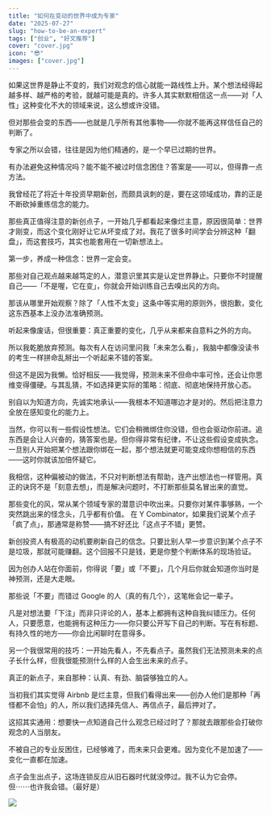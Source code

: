 ```yaml
---
title: "如何在变动的世界中成为专家"
date: "2025-07-27"
slug: "how-to-be-an-expert"
tags: ["创业", "好文推荐"]
cover: "cover.jpg"
icon: "😎"
images: ["cover.jpg"]
---
```

如果这世界是静止不变的，我们对观念的信心就能一路线性上升。某个想法经得起越多样、越严格的考验，就越可能是真的。许多人其实默默相信这一点——对「人性」这种变化不大的领域来说，这么想或许没错。



但对那些会变的东西——也就是几乎所有其他事物——你就不能再这样信任自己的判断了。



专家之所以会错，往往是因为他们精通的，是一个早已过期的世界。



有办法避免这种情况吗？能不能不被过时信念困住？答案是——可以，但得靠一点方法。



我曾经花了将近十年投资早期新创，而颇具讽刺的是，要在这领域成功，靠的正是不断砍掉重练信念的能力。



那些真正值得注意的新创点子，一开始几乎都看起来像烂主意，原因很简单：世界才刚变，而这个变化刚好让它从坏变成了对。我花了很多时间学会分辨这种「翻盘」，而这套技巧，其实也能套用在一切新想法上。



第一步，养成一种信念：世界一定会变。



那些对自己观点越来越笃定的人，潜意识里其实是认定世界静止。只要你不时提醒自己——「不是喔，它在变」，你就会开始训练自己去嗅出风的方向。



那该从哪里开始观察？除了「人性不太变」这条中等实用的原则外，很抱歉，变化这东西基本上没办法准确预测。



听起来像废话，但很重要：真正重要的变化，几乎从来都来自意料之外的方向。



所以我乾脆放弃预测。每次有人在访问里问我「未来怎么看」，我脑中都像没读书的考生一样拼命乱掰出一个听起来不错的答案。



但这不是因为我懒。恰好相反——我觉得，预测未来不但命中率可怜，还会让你思维变得僵硬。与其乱猜，不如选择更实际的策略：彻底、彻底地保持开放心态。



别自以为知道方向，先诚实地承认——我根本不知道哪边才是对的。然后把注意力全放在感知变化的能力上。



当然，你可以有一些假设性想法。它们会稍微绑住你没错，但也会驱动你前进。追东西是会让人兴奋的，猜答案也是。但你得非常有纪律，不让这些假设变成执念。
一旦别人开始把某个想法跟你绑在一起，那个想法就更可能变成你想相信的东西——这时你就该加倍怀疑它。



我相信，这种偏被动的做法，不只对判断想法有帮助，连产出想法也一样管用。真正的诀窍不是「刻意去想」，而是解决问题时，不打断那些莫名冒出来的直觉。



那些变化的风，常从某个领域专家的潜意识中吹出来。只要你对某件事够熟，一个突然跳出来的怪念头，几乎都有价值。
在 Y Combinator，如果我们说某个点子「疯了点」，那通常是称赞——搞不好还比「这点子不错」更赞。



新创投资人有极高的动机要刷新自己的信念。只要比别人早一步意识到某个点子不是垃圾，那就可能赚翻。这个回报不只是钱，更是你整个判断体系的现场验证。



因为创办人站在你面前，你得说「要」或「不要」，几个月后你就会知道你当时是神预测，还是大走眼。



那些说「不要」而错过 Google 的人（真的有几个），这笔帐会记一辈子。



凡是对想法要「下注」而非只评论的人，基本上都拥有这种自我纠错压力。任何人，只要愿意，也能拥有这种压力——你只要公开写下自己的判断。写在有标题、有持久性的地方——你会比闲聊时在意得多。



另一个我很常用的技巧：一开始先看人，不先看点子。虽然我们无法预测未来的点子长什么样，但我很能预测什么样的人会生出未来的点子。



真正的新点子，来自那种：认真、有劲、脑袋够独立的人。



当初我们其实觉得 Airbnb 是烂主意，但我们看得出来——创办人他们是那种「再怪都不会怕」的人，所以我们选择先信人、再信点子，最后押对了。



这招其实通用：想要快一点知道自己什么观念已经过时了？那就去跟那些会打破你观念的人当朋友。



不被自己的专业反困住，已经够难了，而未来只会更难。因为变化不是加速了——变化一直都在加速。



点子会生出点子，这场连锁反应从旧石器时代就没停过。我不认为它会停。
但⋯⋯也许我会错。（最好是）




![](https://prod-files-secure.s3.us-west-2.amazonaws.com/112d0858-5090-4d34-a606-b75eb8d65fd2/46476355-9cf3-4e99-9b7a-3531bc426380/1000202064.png?X-Amz-Algorithm=AWS4-HMAC-SHA256&X-Amz-Content-Sha256=UNSIGNED-PAYLOAD&X-Amz-Credential=ASIAZI2LB4663SXI6AB3%2F20251030%2Fus-west-2%2Fs3%2Faws4_request&X-Amz-Date=20251030T213011Z&X-Amz-Expires=3600&X-Amz-Security-Token=IQoJb3JpZ2luX2VjED0aCXVzLXdlc3QtMiJHMEUCIQCbio2CZyh3PrB8l8exsXNawHPEV5gpXIXHaMqpry15hQIgXHrJYVaas977wQfWYrcrqcXBN%2B97wQSf938N7E97Mt0qiAQI9v%2F%2F%2F%2F%2F%2F%2F%2F%2F%2FARAAGgw2Mzc0MjMxODM4MDUiDMTE3VfwsBFWpMzs6CrcA00Tk5WpsGSs9VJ1GXKTe29NjkC1bAr8XN6cnu%2FFPTjJ4jI7fy792Lk5NkNHJM6vIWyHB4%2BeuZrh2Ta9iHorrs6dXpkiUcnKKIjNtC7QJl0%2Bd9dnBAHqjQoVn1FHmAVULZEg4nufnD6d4jYn%2BNUk32qbNTdODVaXJuK5ngbwQxaecpMgdQms8KR59NRtch807lnLBZmx3hxATSDaSLWqArcteqUdp8%2FYgGr2UXXMaNEpSHvQgE5ILvzeQkx66iAeSMMp%2BqBDRCVU4f8s4p2bH2TeupsJtUsRkomOiwXZ5l60h09AZBUqis%2BWOgf1%2FH1OZ002ulNXV9VL6OxyP32x%2FQXPn8fBuptLptfNBNpJFwNcx4Yxl%2B7vqnnKbCBlFiOtnG5mQpfQc5VEDgvf6AmqiDQ%2FGH7eszwB4fGg6c2U4vaiRLgGesZetd7PtyujfyBqiUpiibzqWmk5N5Ngs%2F9GyFTl%2FWrIbwbe00F31IX%2BG4TWp5LTBGFTHoD9EH8wZewm1MiZ2q%2Fki%2F%2BU77mzRPQBPGEiKfUAj9GR5RA8Ch3Ym4Ds3wFaT6hQIq2IwHqdebu9GiFVpOfd1ejHjIEAJtbPqebtfzZ8saNTdf1oxiOCKQGHM9mNOMBKcEIWG3zHMLGqj8gGOqUBF6OHg%2FebPCxt9rPQf%2F2KBe9mx4WSLz7ZmE0xpsKlSsz7BOyVMiwJYNz9KL3jJBSP5AmEJvsO1VdghIzaY%2FLZDgA3sqIe9AAndnxl9NNvWdBSJDGwXUpAkEpFhagUqc6qYXrsUqr6DkbQM6z5zr4ja3r%2FT7QNz8a%2Fo5N0UZmOrrCBupJQD32sqJ1bxygh9sQNSOylJWUPQBkRf%2FbP3Wo%2FjLSiBOmE&X-Amz-Signature=be64432e7e4c8cb0597e407528d367178bc444adb2005be6781cfa4d61d32f95&X-Amz-SignedHeaders=host&x-amz-checksum-mode=ENABLED&x-id=GetObject)

